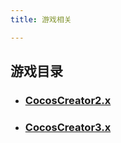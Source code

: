 ```yaml
---
title: 游戏相关

---
```

<!-- more -->
## 游戏目录
- ### [CocosCreator2.x ](./游戏相关/cocosCreator2.x)
- ### [CocosCreator3.x ](./游戏相关/cocosCreator3.x)